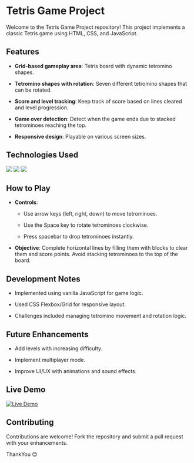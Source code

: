 # Tetris Game Project 

Welcome to the Tetris Game Project repository! This project implements a classic Tetris game using HTML, CSS, and JavaScript.


## Features

- **Grid-based gameplay area**: Tetris board with dynamic tetromino shapes.
  
- **Tetromino shapes with rotation**: Seven different tetromino shapes that can be rotated.

- **Score and level tracking**: Keep track of score based on lines cleared and level progression.

- **Game over detection**: Detect when the game ends due to stacked tetrominoes reaching the top.

- **Responsive design**: Playable on various screen sizes.

## Technologies Used

<img src="https://img.shields.io/badge/html5%20-%23E34F26.svg?&style=for-the-badge&logo=html5&logoColor=white"/>

<img src="https://img.shields.io/badge/css3%20-%231572B6.svg?&style=for-the-badge&logo=css3&logoColor=white"/>

<img src="https://img.shields.io/badge/javascript%20-%23323330.svg?&style=for-the-badge&logo=javascript&logoColor=%23F7DF1E"/>



## How to Play

- **Controls**:
  
  - Use arrow keys (left, right, down) to move tetrominoes.

  - Use the Space key to rotate tetrominoes clockwise.

  - Press spacebar to drop tetrominoes instantly.

- **Objective**: Complete horizontal lines by filling them with blocks to clear them and score points. Avoid stacking tetrominoes to the top of the board.

## Development Notes

- Implemented using vanilla JavaScript for game logic.
  
- Used CSS Flexbox/Grid for responsive layout.
  
- Challenges included managing tetromino movement and rotation logic.

## Future Enhancements

- Add levels with increasing difficulty.
  
- Implement multiplayer mode.
  
- Improve UI/UX with animations and sound effects.

## Live Demo

[![Live Demo](https://img.shields.io/badge/LiveDemo%20-%23276DC3.svg?&style=for-the-badge&logo=&logoColor=white)](https://hotshot003.github.io/Tetris-Game/)

## Contributing

Contributions are welcome! Fork the repository and submit a pull request with your enhancements.

ThankYou 😊


